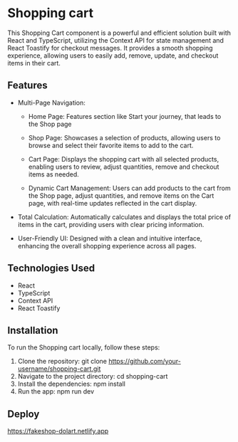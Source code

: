 # Shopping cart

This Shopping Cart component is a powerful and efficient solution built with React and TypeScript, utilizing the Context API for state management and React Toastify for checkout messages. It provides a smooth shopping experience, allowing users to easily add, remove, update, and checkout items in their cart.

## Features

- Multi-Page Navigation:

  - Home Page: Features section like Start your journey, that leads to the Shop page

  - Shop Page: Showcases a selection of products, allowing users to browse and select their favorite items to add to the cart.

  - Cart Page: Displays the shopping cart with all selected products, enabling users to review, adjust quantities, remove and checkout items as needed.
  
  - Dynamic Cart Management: Users can add products to the cart from the Shop page, adjust quantities, and remove items on the Cart page, with real-time updates reflected in the cart display.

- Total Calculation: Automatically calculates and displays the total price of items in the cart, providing users with clear pricing information.

- User-Friendly UI: Designed with a clean and intuitive interface, enhancing the overall shopping experience across all pages.

## Technologies Used

- React
- TypeScript
- Context API
- React Toastify

## Installation

To run the Shopping cart locally, follow these steps:

1. Clone the repository: git clone https://github.com/your-username/shopping-cart.git
2. Navigate to the project directory: cd shopping-cart
3. Install the dependencies: npm install
4. Run the app: npm run dev

## Deploy

https://fakeshop-dolart.netlify.app
